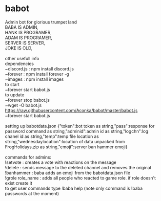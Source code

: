# babot
Admin bot for glorious trumpet land<br/>
BABA IS ADMIN, <br/>
HANK IS PROGRAMER, <br/>
ADAM IS PROGRAMER, <br/>
SERVER IS SERVER, <br/>
JOKE IS OLD, <br/>
<br/>
other usefull info <br/>
dependencies <br/>
~discord.js : npm install discord.js <br/>
~forever : npm install forever -g <br/>
~images : npm install images <br/>
to start <br/>
~forever start babot.js <br/>
to update <br/>
~forever stop babot.js <br/>
~wget -O babot.js https://raw.githubusercontent.com/Aconka/babot/master/babot.js <br/>
~forever start babot.js <br/>
<br/>
setting up babotdata.json
{"token":bot token as string,"pass":response for password command as string,"adminid":admin id as string,"logchn":log chanel id as string,"temp":temp file location as string,"wednesdaylocation":location of data unpacked from FrogHolidays.zip as string,"emoji":server ban hammer emoji}<br/>
<br/>
commands for admins:<br/>
!setvote <msg ID> : creates a vote with reactions on the message<br/>
!delete <msg ID> : sends message to the deleted channel and removes the original<br/>
!banhammer <msg ID> : baba adds an emoji from the babotdata.json file<br/>
!grole role_name <msg ID> : adds all people who reacted to game role. if role doesn't exist create it</br>
to get user commands type !baba help (note only command  is !baba passwords at the moment)
